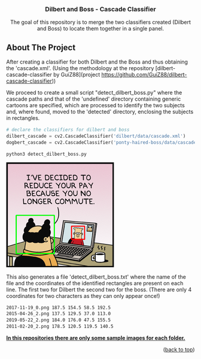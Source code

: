 <a name="readme-top"></a>

<br />
<div align="center">
  <h3 align="center">Dilbert and Boss - Cascade Classifier</h3>

  <p align="center">
    The goal of this repository is to merge the two classifiers created (Dilbert and Boss) to locate them together in a single panel.    
</div>

<!-- ABOUT THE PROJECT -->
## About The Project

After creating a classifier for both Dilbert and the Boss and thus obtaining the 'cascade.xml'.
(Using the methodology at the repository [dilbert-cascade-classifier by GuiZ88](project https://github.com/GuiZ88/dilbert-cascade-classifier) ​​)

We proceed to create a small script "detect_dilbert_boss.py" where the cascade paths and that of the 'undefined' directory containing generic cartoons are specified, which are processed to identify the two subjects and, where found, moved to the 'detected' directory, enclosing the subjects in rectangles.

```python
# declare the classifiers for dilbert and boss
dilbert_cascade = cv2.CascadeClassifier('dilbert/data/cascade.xml')
dogbert_cascade = cv2.CascadeClassifier('ponty-haired-boss/data/cascade.xml')
```
```sh
python3 detect_dilbert_boss.py
```

![Boss & Dilbert detected](detected/2021-05-19_0.png?raw=true "Boss & Dilbert detected")

This also generates a file 'detect_dilbert_boss.txt' where the name of the file and the coordinates of the identified rectangles are present on each line. The first two for Dilbert the second two for the boss. (There are only 4 coordinates for two characters as they can only appear once!)

```txt
2017-11-19_0.png 187.5 154.5 58.5 192.5
2015-04-26_2.png 137.5 129.5 37.0 113.0
2019-05-22_2.png 184.0 176.0 47.5 155.5
2011-02-20_2.png 178.5 120.5 119.5 140.5
```

<u><b>In this repositories there are only some sample images for each folder.</b></u>

<p align="right">(<a href="#readme-top">back to top</a>)</p>